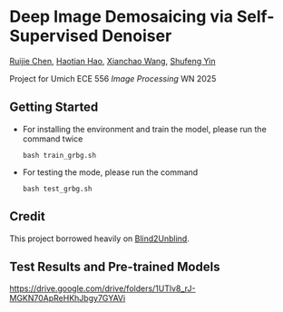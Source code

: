 # Deep Image Demosaicing via Self-Supervised Denoiser
[Ruijie Chen](https://deoxyribonucleic-acid.github.io/), [Haotian Hao](), [Xianchao Wang](), [Shufeng Yin]()

Project for Umich ECE 556 *Image Processing* WN 2025
## Getting Started
- For installing the environment and train the model, please run the command twice

  ```shell
  bash train_grbg.sh
  ```
- For testing the mode, please run the command

  ```shell
  bash test_grbg.sh
  ```

## Credit
This project borrowed heavily on [Blind2Unblind](https://github.com/zejinwang/Blind2Unblind).

## Test Results and Pre-trained Models
https://drive.google.com/drive/folders/1UTlv8_rJ-MGKN70ApReHKhJbgy7GYAVi
